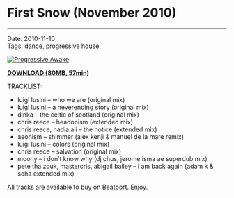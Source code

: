 # First Snow (November 2010)

----

Date: 2010-11-10    
Tags:  dance, progressive house    

[![Progressive Awake](https://drive.google.com/uc?export=download&id=0B1aIvu0NI6o4cDJYVjY0My1sYTA)](https://drive.google.com/uc?export=download&id=0B_4_ynm06YZIX1lleU1lUEl0YWM)

[**DOWNLOAD (80MB, 57min)**](https://drive.google.com/file/d/0B_4_ynm06YZIX1lleU1lUEl0YWM/edit?usp=sharing)

TRACKLIST:  

* luigi lusini – who we are (original mix)
* luigi lusini – a neverending story (original mix)
* dinka – the celtic of scotland (original mix)
* chris reece – headonism (extended mix)
* chris reece, nadia ali – the notice (extended mix)
* aeonism – shimmer (alex kenji & manuel de la mare remix)
* luigi lusini – colors (original mix)
* chris reece – salvation (original mix)
* moony – i don’t know why (dj chus, jerome isma ae superdub mix)
* pete tha zouk, mastercris, abigail bailey – i am back again (adam k & soha extended mix)

All tracks are available to buy on <a href="http://beatport.com" target="_blank">Beatport</a>.
Enjoy.